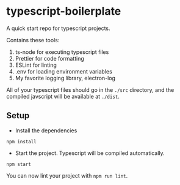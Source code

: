 # typescript-boilerplate

A quick start repo for typescript projects.

Contains these tools:

1. ts-node for executing typescript files
2. Prettier for code formatting
3. ESLint for linting
4. .env for loading environment variables
5. My favorite logging library, electron-log

All of your typescript files should go in the `./src` directory, and the compiled javscript will be available at `./dist`.

## Setup

-   Install the dependencies

`npm install`

-   Start the project. Typescript will be compiled automatically.

`npm start`

You can now lint your project with `npm run lint`.
